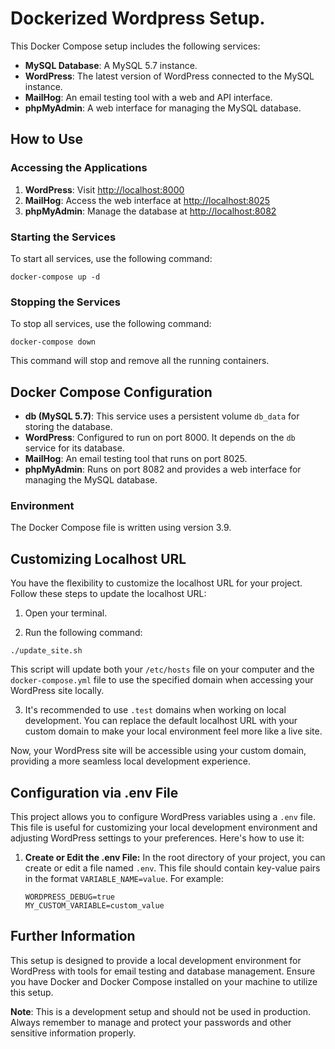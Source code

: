 # Dockerized Wordpress Setup.

This Docker Compose setup includes the following services:

-   **MySQL Database**: A MySQL 5.7 instance.
-   **WordPress**: The latest version of WordPress connected to the MySQL instance.
-   **MailHog**: An email testing tool with a web and API interface.
-   **phpMyAdmin**: A web interface for managing the MySQL database.

## How to Use

### Accessing the Applications

1. **WordPress**: Visit [http://localhost:8000](http://localhost:8000)
2. **MailHog**: Access the web interface at [http://localhost:8025](http://localhost:8025)
3. **phpMyAdmin**: Manage the database at [http://localhost:8082](http://localhost:8082)

### Starting the Services

To start all services, use the following command:
```
docker-compose up -d
```
### Stopping the Services

To stop all services, use the following command:
```
docker-compose down
```
This command will stop and remove all the running containers.

## Docker Compose Configuration

-   **db (MySQL 5.7)**: This service uses a persistent volume `db_data` for storing the database.
-   **WordPress**: Configured to run on port 8000. It depends on the `db` service for its database.
-   **MailHog**: An email testing tool that runs on port 8025.
-   **phpMyAdmin**: Runs on port 8082 and provides a web interface for managing the MySQL database.

### Environment

The Docker Compose file is written using version 3.9.

## Customizing Localhost URL

You have the flexibility to customize the localhost URL for your project. Follow these steps to update the localhost URL:

1. Open your terminal.

2. Run the following command:

```
./update_site.sh
```

This script will update both your `/etc/hosts` file on your computer and the `docker-compose.yml` file to use the specified domain when accessing your WordPress site locally.

3. It's recommended to use `.test` domains when working on local development. You can replace the default localhost URL with your custom domain to make your local environment feel more like a live site.

Now, your WordPress site will be accessible using your custom domain, providing a more seamless local development experience.

## Configuration via .env File

This project allows you to configure WordPress variables using a `.env` file. This file is useful for customizing your local development environment and adjusting WordPress settings to your preferences. Here's how to use it:

1. **Create or Edit the .env File:** In the root directory of your project, you can create or edit a file named `.env`. This file should contain key-value pairs in the format `VARIABLE_NAME=value`. For example:

    ```dotenv
    WORDPRESS_DEBUG=true
    MY_CUSTOM_VARIABLE=custom_value
    ```

## Further Information

This setup is designed to provide a local development environment for WordPress with tools for email testing and database management. Ensure you have Docker and Docker Compose installed on your machine to utilize this setup.

**Note**: This is a development setup and should not be used in production. Always remember to manage and protect your passwords and other sensitive information properly.
